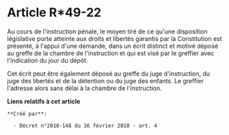 # Article R*49-22

Au cours de l'instruction pénale, le moyen tiré de ce qu'une disposition législative porte atteinte aux droits et libertés
garantis par la Constitution est présenté, à l'appui d'une demande, dans un écrit distinct et motivé déposé au greffe de la
chambre de l'instruction et qui est visé par le greffier avec l'indication du jour du dépôt. 

Cet écrit peut être également déposé au greffe du juge d'instruction, du juge des libertés et de la détention ou du juge des
enfants. Le greffier l'adresse alors sans délai à la chambre de l'instruction.

**Liens relatifs à cet article**

	**Créé par**:

	  - Décret n°2010-148 du 16 février 2010 - art. 4
